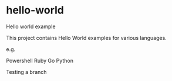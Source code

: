 # hello-world
Hello world example

This project contains Hello World examples for various languages.

e.g.

Powershell
Ruby
Go
Python

Testing a branch

